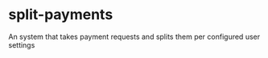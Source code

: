 # split-payments
An system that takes payment requests and splits them per configured user settings
